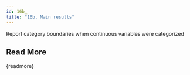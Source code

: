 ```yaml
---
id: 16b_
title: "16b. Main results"
---
```

Report category boundaries when continuous variables were categorized

## Read More

{readmore}